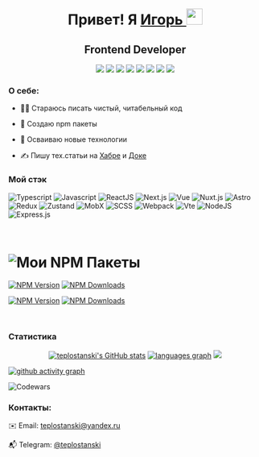 <div  align="center">
  <h1>Привет! Я 
    <a href="https://github.com/teplostanski" target="_blank">
      Игорь
    </a> 
    <img src="https://github.com/blackcater/blackcater/raw/main/images/Hi.gif" height="32">
</h1>
  <h2>Frontend Developer</h2>

[<img src="https://img.shields.io/badge/-teplostanski@yandex.ru-0d1117?style=for-the-badge&logo=maildotru">](mailto:teplostanski@yandex.ru)
[<img src="https://img.shields.io/badge/-@teplostanski-0d1117?style=for-the-badge&logo=Telegram">](https://t.me/teplostanski)
[<img src="https://img.shields.io/badge/-stackoverflow.com-0d1117?style=for-the-badge&logo=Stackoverflow">](https://stackoverflow.com/users/21089931/teplostanski)
[<img src="https://img.shields.io/badge/-ru.stackoverflow.com-0d1117?style=for-the-badge&logo=Stackoverflow&logoColor=%231E5397">](https://ru.stackoverflow.com/users/539700/teplostanski)
[<img src="https://img.shields.io/badge/-codewars.com-0d1117?style=for-the-badge&logo=Codewars&logoColor=%23B1361E">](https://www.codewars.com/users/teplostanski) [<img src="https://www.codewars.com/users/teplostanski/badges/micro">](https://www.codewars.com/users/teplostanski)
[<img src="https://img.shields.io/badge/-habr.com-0d1117?style=for-the-badge&logo=Habr&logoColor=%2365A3BE">](https://habr.com/ru/users/teplostanski/publications/articles/)
[<img src="https://img.shields.io/badge/-doka.guide-0d1117?style=for-the-badge">](https://doka.guide/people/teplostanski/)
</div>

### О себе:
* 👨‍💻 Стараюсь писать чистый, читабельный код
  
* 💾 Создаю npm пакеты
  
* 🚀 Осваиваю новые технологии
  
* ✍️ Пишу тех.статьи на [Хабре](https://habr.com/ru/users/teplostanski/publications/articles/) и [Доке](https://doka.guide/people/teplostanski/)
  

### Мой стэк

![Typescript](https://img.shields.io/badge/-Typescript-0d1117?style=for-the-badge&logo=Typescript)
![Javascript](https://img.shields.io/badge/-Javascript-0d1117?style=for-the-badge&logo=Javascript)
![ReactJS](https://img.shields.io/badge/-React-0d1117?style=for-the-badge&logo=React)
![Next.js](https://img.shields.io/badge/-Next.js-0d1117?style=for-the-badge&logo=Next.js)
![Vue](https://img.shields.io/badge/-Vue-0d1117?style=for-the-badge&logo=Vue.js)
![Nuxt.js](https://img.shields.io/badge/-Nuxt.js-0d1117?style=for-the-badge&logo=Nuxt.js)
![Astro](https://img.shields.io/badge/-Astrо-0d1117?style=for-the-badge&logo=Astro)
![Redux](https://img.shields.io/badge/-Redux-0d1117?style=for-the-badge&logo=Redux)
![Zustand](https://img.shields.io/badge/-Zustand-0d1117?style=for-the-badge&logo=Zustand)
![MobX](https://img.shields.io/badge/-MobX-0d1117?style=for-the-badge&logo=MobX)
![SCSS](https://img.shields.io/badge/-SCSS-0d1117?style=for-the-badge&logo=sass)
![Webpack](https://img.shields.io/badge/-Webpack-0d1117?style=for-the-badge&logo=Webpack)
![Vte](https://img.shields.io/badge/-Vite-0d1117?style=for-the-badge&logo=Vite)
![NodeJS](https://img.shields.io/badge/node.js-6DA55F?style=for-the-badge&logo=node.js&logoColor=white)
![Express.js](https://img.shields.io/badge/express.js-%23404d59.svg?style=for-the-badge&logo=express&logoColor=%2361DAFB)

<br>

# ![Мои NPM Пакеты](https://img.shields.io/badge/-мои%20npm%20пакеты-0d1117?style=for-the-badge&logo=npm)

[<img src="https://img.shields.io/npm/v/vite-plugin-pretty-module-classnames?style=for-the-badge&label=vite-plugin-pretty-module-classnames" alt="NPM Version">](https://www.npmjs.com/package/vite-plugin-pretty-module-classnames)
[<img src="https://img.shields.io/npm/d18m/vite-plugin-pretty-module-classnames?style=for-the-badge" alt="NPM Downloads">](https://www.npmjs.com/package/vite-plugin-pretty-module-classnames)

[<img src="https://img.shields.io/npm/v/nche?style=for-the-badge&label=nche" alt="NPM Version">](https://www.npmjs.com/package/nche)
[<img src="https://img.shields.io/npm/d18m/nche?style=for-the-badge" alt="NPM Downloads">](https://www.npmjs.com/package/nche)

<br>

### Статистика

<div align="center">
<a href="http://www.github.com/teplostanski"><img src="https://github-readme-stats.vercel.app/api?username=teplostanski&show_icons=true&hide=&count_private=true&title_color=0891b2&text_color=ffffff&icon_color=0891b2&bg_color=0d1117&hide_border=true&show_icons=true" alt="teplostanski's GitHub stats" /></a>
<a href="https://github.com/teplostanski" align="left"><img src="https://github-readme-stats.vercel.app/api/top-langs/?username=teplostanski&layout=compact&langs_count=6&title_color=0891b2&text_color=ffffff&icon_color=0891b2&bg_color=0d1117&hide_border=true&locale=ru&custom_title=Top%20%Languages" alt="languages graph" /></a>
<img src="https://github-readme-streak-stats.herokuapp.com/?user=teplostanski&stroke=0d1117&background=0d1117&ring=0891b2&fire=0891b2&currStreakNum=ffffff&currStreakLabel=0891b2&sideNums=ffffff&sideLabels=ffffff&dates=ffffff&hide_border=true&locale=ru" />
</div>

[![github activity graph](https://github-readme-activity-graph.vercel.app/graph?username=teplostanski&theme=github-compact&height=300&hide_title=true)](https://github.com/ashutosh00710/github-readme-activity-graph)

<img alt="Codewars" src="https://github.r2v.ch/codewars?user=teplostanski&name=true&top_languages=false&stroke=%230d1117">

<br>

### Контакты:

✉️ Email: [teplostanski@yandex.ru](mailto:teplostanski@yandex.ru)

📬 Telegram: [@teplostanski](https://t.me/teplostanski)
